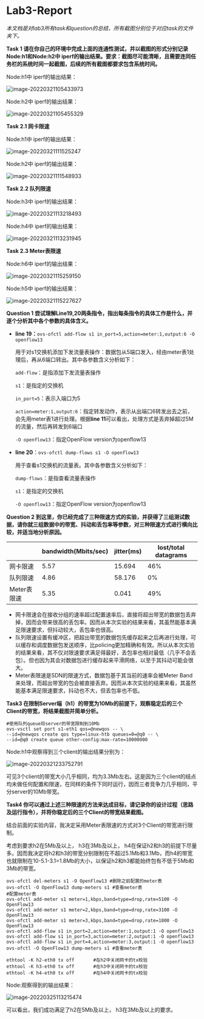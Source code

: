 # Lab3-Report

*本文档是对lab3所有task和question的总结，所有截图分别位于对应task的文件夹下。*

**Task 1 请在你自己的环境中完成上面的连通性测试，并以截图的形式分别记录Node:h1和Node:h2中 iperf的输出结果。要求：截图尽可能清晰，且需要连同任务栏的系统时间⼀起截图，后续的所有截图都要求包含系统时间。**

Node:h1中 iperf的输出结果：

![image-20220321105433973](./README.assets/image-20220321105433973.png)

Node:h2中 iperf的输出结果：

![image-20220321105455329](./README.assets/image-20220321105455329.png)



**Task 2.1 网卡限速**

Node:h1中 iperf的输出结果：

![image-20220321111525247](./README.assets/image-20220321111525247.png)

Node:h2中 iperf的输出结果：

![image-20220321111548933](./README.assets/image-20220321111548933.png)



**Task 2.2 队列限速**

Node:h3中 iperf的输出结果：

![image-20220321113218493](./README.assets/image-20220321113218493.png)

Node:h4中 iperf的输出结果：

![image-20220321113231945](./README.assets/image-20220321113231945.png)



**Task 2.3 Meter表限速** 

Node:h6中 iperf的输出结果：

![image-20220321115259150](./README.assets/image-20220321115259150.png)

Node:h5中 iperf的输出结果：

![image-20220321115227627](./README.assets/image-20220321115227627.png)



**Question 1 尝试理解Line19,20两条指令，指出每条指令的具体工作是什么，并逐个分析其中各个参数的具体含义。**

- **line 19：**`ovs-ofctl add-flow s1 in_port=5,action=meter:1,output:6 -O openflow13`

  用于对s1交换机添加下发流量表操作：数据包从5端口发入，经由meter表1处理后，再从6端口转出。其中各参数含义分析如下：

  `add-flow`：是指添加下发流量表操作

  `s1`：是指定的交换机

  `in_port=5`：表示入端口为5

  `action=meter:1,output:6`：指定转发动作，表示从出端口6转发出去之前，会先用meter表1进行处理。根据**line 11**可以看出，处理方式是丢弃掉超过5M的流量，然后再转发到6端口

  `-O openflow13`：指定OpenFlow version为openflow13

- **line 20**：`ovs-ofctl dump-flows s1 -O openflow13`

  用于查看s1交换机的流量表。其中各参数含义分析如下：

  `dump-flows`：是指查看流量表操作

  `s1`：是指定的交换机

  `-O openflow13`：指定OpenFlow version为openflow13



**Question 2 到这里，你已经完成了三种限速方式的实验，并获得了三组测试数据，请你就三组数据中的带宽、抖动和丢包率等参数，对三种限速方式进行横向比较，并适当地分析原因。**

|             | bandwidth(Mbits/sec) | jitter(ms) | lost/total datagrams |
| ----------- | -------------------- | ---------- | -------------------- |
| 网卡限速    | 5.57                 | 15.694     | 46%                  |
| 队列限速    | 4.86                 | 58.176     | 0%                   |
| Meter表限速 | 5.35                 | 0.041      | 49%                  |

- 网卡限速会在接收分组的速率超过配置速率后，直接将超出带宽的数据包丢弃掉，因而会带来很高的丢包率。因而从本次实验的结果来看，其虽然能基本满足限速要求，但抖动较大，丢包率也很高。
- 队列限速设置有缓冲区，把超出带宽的数据包先缓存起来之后再进行处理，可以缓存和调度数据包发送顺序，比policing更加精确和有效。所以从本次实验的结果来看，其不仅对限速要求满足得最好，丢包率也相对最低（几乎不会丢包）。但也因为其会对数据包进行缓存起来平滑网络，以至于其抖动可能会很大。
- Meter表限速是SDN的限速方式，数据包基于其当前的速率会被Meter Band来处理，而超出带宽的包会被直接丢弃。因而从本次实验的结果来看，其虽然能基本满足限速要求，抖动也不大，但丢包率也不低。



**Task3 在限制Server端（h1）的带宽为10Mb的前提下，观察稳定后的三个Client的带宽，将结果截图并简单分析。**

```
#使⽤队列queue将server的带宽限制到10Mb
ovs-vsctl set port s1-eth1 qos=@newqos -- \
--id=@newqos create qos type=linux-htb queues=0=@q0 -- \
--id=@q0 create queue other-config:max-rate=10000000
```

Node:h1中观察得到三个client的输出结果分别为：

![image-20220321233752791](./README.assets/image-20220321233752791.png)

可见3个client的带宽大小几乎相同，均为3.3Mb左右。这是因为三个client的结点均未做任何配置和限速，在同样的条件下同时运行，因而三者竞争力几乎相同，平分server的10Mb带宽。



**Task4 你可以通过上述三种限速的方法来达成目标，请记录你的设计过程（思路及运行指令），并将你稳定后的三个Client的带宽结果截图。**

结合前面的实验内容，我决定采用Meter表限速的方式对3个Client的带宽进行限制。

考虑到要求h2在5Mb及以上， h3在3Mb及以上， h4在保证h2和h3的前提下尽量多。因而我决定将h2和h3的带宽分别限制在不超过5.1Mb和3.1Mb，而h4的带宽也就限制在10-5.1-3.1=1.8Mb的大小，以保证h2和h3都能始终包有不低于5Mb和3Mb的带宽。

```
ovs-ofctl del-meters s1 -O OpenFlow13 #删除之前配置的meter表
ovs-ofctl -O OpenFlow13 dump-meters s1 #查看meter表
#配置meter表
ovs-ofctl add-meter s1 meter=1,kbps,band=type=drop,rate=5100 -O OpenFlow13
ovs-ofctl add-meter s1 meter=2,kbps,band=type=drop,rate=3100 -O OpenFlow13
ovs-ofctl add-meter s1 meter=3,kbps,band=type=drop,rate=1800 -O OpenFlow13
ovs-ofctl add-flow s1 in_port=2,action=meter:1,output:1 -O openflow13
ovs-ofctl add-flow s1 in_port=3,action=meter:2,output:1 -O openflow13
ovs-ofctl add-flow s1 in_port=4,action=meter:3,output:1 -O openflow13
ovs-ofctl -O OpenFlow13 dump-meters s1 #查看meter表

ethtool -K h2-eth0 tx off		#在h2中关闭⽹卡的tx校验
ethtool -K h3-eth0 tx off		#在h3中关闭⽹卡的tx校验
ethtool -K h4-eth0 tx off		#在h4中关闭⽹卡的tx校验
```

Node:观察得到的输出结果：

![image-20220325113215474](./README.assets/image-20220325113215474.png)

可以看出，我们成功满足了h2在5Mb及以上， h3在3Mb及以上的要求。
